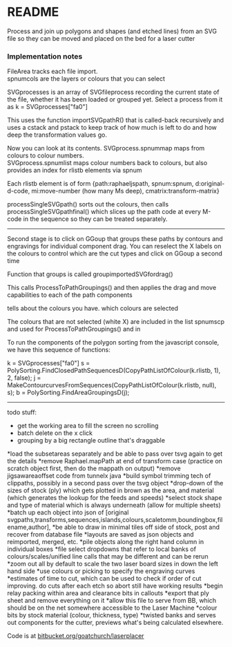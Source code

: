 # README #

Process and join up polygons and shapes (and etched lines) from an SVG file so they can be moved and placed on the bed for a laser cutter


### Implementation notes

FileArea tracks each file import.  
spnumcols are the layers or colours that you can select

SVGprocesses is an array of SVGfileprocess recording the current state of the file, whether it has been loaded or grouped yet.
Select a process from it as k = SVGprocesses["fa0"]

This uses the function importSVGpathR() that is called-back recursively and uses a cstack and pstack to keep track of how much is left to do and how deep the transformation values go.

Now you can look at its contents.
SVGprocess.spnummap maps from colours to colour numbers.  
SVGprocess.spnumlist maps colour numbers back to colours, but also provides an index for rlistb elements via spnum

Each rlistb element is of form {path:raphaeljspath, spnum:spnum, d:original-d-code, mi:move-number (how many Ms deep), cmatrix:transform-matrix}

processSingleSVGpath() sorts out the colours, then calls processSingleSVGpathfinal() which slices up the path code at every M-code in the sequence so they can be treated separately.

-----

Second stage is to click on GGoup that groups these paths by contours and engravings for individual component drag.  You can reselect the X labels on the colours to control which are the cut types and click on GGoup a second time

Function that groups is called groupimportedSVGfordrag()

This calls ProcessToPathGroupings() and then applies the drag and move capabilities to each of the path components

tells about the colours you have.  which colours are selected

The colours that are not selected (white X) are included in the list spnumscp and used for ProcessToPathGroupings() and in 


To run the components of the polygon sorting from the javascript console, we have this sequence of functions:

k = SVGprocesses["fa0"]
s = PolySorting.FindClosedPathSequencesD(CopyPathListOfColour(k.rlistb, 1), 2, false); 
j = MakeContourcurvesFromSequences(CopyPathListOfColour(k.rlistb, null), s); 
b = PolySorting.FindAreaGroupingsD(j); 





----------------
todo stuff:
* get the working area to fill the screen no scrolling
* batch delete on the x click
* grouping by a big rectangle outline that's draggable

*load the subsetareas separately and be able to pass over tsvg again to get the details
*remove Raphael.mapPath at end of transform case (practice on scratch object first, then do the mappath on output)
*remove jigsawareaoffset code from tunnelx java
*build symbol trimming tech of clippaths, possibly in a second pass over the tsvg object
*drop-down of the sizes of stock (ply) which gets plotted in brown as the area, and material (which generates the lookup for the feeds and speeds)
*select stock shape and type of material which is always underneath (allow for multiple sheets)
*batch up each object into json of [original svgpaths,transforms,sequences,islands,colours,scaletomm,boundingbox,filename,author], 
*be able to draw in minimal tiles off side of stock, post and recover from database file
*layouts are saved as json objects and reimported, merged, etc.
*pile objects along the right hand column in individual boxes
*file select dropdowns that refer to local banks of colours/scales/unified line calls that may be different and can be rerun
*zoom out all by default to scale the two laser board sizes in down the left hand side
*use colours or picking to specify the engraving curves
*estimates of time to cut, which can be used to check if order of cut improving.  do cuts after each etch so abort still have working results
*begin relay packing within area and clearance bits in callouts
*export that ply sheet and remove everything on it
*allow this file to serve from BB, which should be on the net somewhere accessible to the Laser Machine
*colour bits by stock material (colour, thickness, type)
*twisted banks and serves out components for the cutter, previews what's being calculated elsewhere.  




<p>Code is at <a href="https://bitbucket.org/goatchurch/laserplacer">bitbucket.org/goatchurch/laserplacer</a></p>
